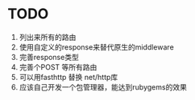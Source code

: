 # TODO

1. 列出来所有的路由
2. 使用自定义的response来替代原生的middleware
3. 完善response类型
4. 完善个POST 等所有路由
5. 可以用fasthttp 替换 net/http库
6. 应该自己开发一个包管理器，能达到rubygems的效果